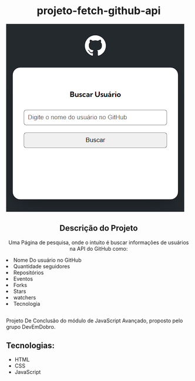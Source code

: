 <h1 align="center">projeto-fetch-github-api</h1>

![Alt text](<src/Img/Captura de tela 2024-01-23 185953.png>)


<h2 align="center">Descrição do Projeto</h2>

<p align="center">Uma Página de pesquisa, onde o intuito é buscar informações de usuários na API do GitHub como:
<li> Nome Do usuário no GitHub</li>
<li> Quantidade seguidores </li>
<li> Repositórios  </li>
<li> Eventos </li>
<li> Forks </li>
<li> Stars </li>
<li> watchers </li>
<li> Tecnologia </li>

##
Projeto De Conclusão do módulo de JavaScript Avançado, proposto pelo grupo DevEmDobro.</p>

## Tecnologias:

- HTML
- CSS
- JavaScript
